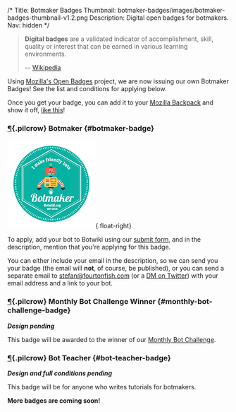 /*
Title: Botmaker Badges
Thumbnail: botmaker-badges/images/botmaker-badges-thumbnail-v1.2.png
Description: Digital open badges for botmakers.
Nav: hidden
*/

> **Digital badges** are a validated indicator of accomplishment, skill, quality or interest that can be earned in various learning environments.
>
> -- [Wikipedia](https://en.wikipedia.org/wiki/Digital_badge)

Using [Mozilla's Open Badges](https://en.wikipedia.org/wiki/Mozilla_Open_Badges) project, we are now issuing our own Botmaker Badges! See the list and conditions for applying below.

Once you get your badge, you can add it to your [Mozilla Backpack](https://backpack.openbadges.org/) and show it off, [like this](https://backpack.openbadges.org/share/110353f11a04184be77cd6ae7e856fea/)!




### [¶](#botmaker-badge){.pilcrow} Botmaker {#botmaker-badge}

![Botmaker Badge](/content/botmaker-badges/images/botmaker-badge.png){.float-right}

To apply, add your bot to Botwiki using our [submit form](http://botwiki.org/submit-your-bot), and in the description, mention that you're applying for this badge.

You can either include your email in the description, so we can send you your badge (the email will **not**, of course, be published), or you can send a separate email to [stefan@fourtonfish.com](mailto:stefan@fourtonfish.com) (or a [DM on Twitter](https://twitter.com/fourtonfish)) with your email address and a link to your bot.

### [¶](#monthly-bot-challenge-badge){.pilcrow} Monthly Bot Challenge Winner {#monthly-bot-challenge-badge}

***Design pending***

This badge will be awarded to the winner of our [Monthly Bot Challenge](/monthly-bot-challenge/).

### [¶](#bot-teacher-badge){.pilcrow} Bot Teacher {#bot-teacher-badge}

***Design and full conditions pending***

This badge will be for anyone who writes tutorials for botmakers.

**More badges are coming soon!** 

